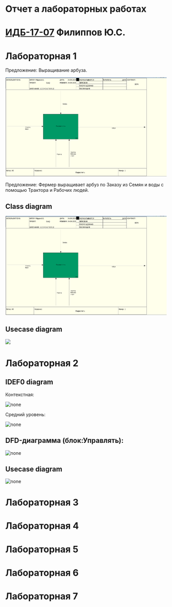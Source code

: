 # Отчет а лабораторных работах
# [ИДБ-17-07](https://github.com/monpase007/laba.github.io) Филиппов Ю.С.

# Лабораторная 1

Предложение: Выращивание арбуза.

![pic](https://github.com/monpase007/laba.github.io/blob/master/laba/Screenshot_1.png?raw=true)

Предложение: Фермер выращивает арбуз по Заказу из Семян и воды с помощью Трактора и Рабочих людей.

## Class diagram

![none](https://github.com/monpase007/laba.github.io/blob/master/laba/6%D0%BE%D1%82%D0%B2%D0%B5%D1%82%D0%BE%D0%B2.png?raw=true)

## Usecase diagram

![](https://github.com/GorlanovaAV/gorlanovaAV.github.io/blob/master/Lab%201/usecase1.png?raw=true)

# Лабораторная 2

## IDEF0 diagram

Контекстная:

![none](https://github.com/GorlanovaAV/gorlanovaAV.github.io/blob/master/Lab%202/2_1.png?raw=true)

Средний уровень:

![none](https://github.com/GorlanovaAV/gorlanovaAV.github.io/blob/master/Lab%202/2_2.png?raw=true)

## DFD-диаграмма (блок:Управлять):

![none](https://github.com/GorlanovaAV/gorlanovaAV.github.io/blob/master/Lab%202/2_3.png?raw=true)

## Usecase diagram

![none](https://github.com/GorlanovaAV/gorlanovaAV.github.io/blob/master/Lab%202/Usecase2.png?raw=true)

# Лабораторная 3

# Лабораторная 4

# Лабораторная 5

# Лабораторная 6

# Лабораторная 7
